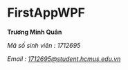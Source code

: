 # FirstAppWPF

**Trương Minh Quân**

*Mã số sinh viên : 1712695*

*Email : 1712695@student.hcmus.edu.vn*

